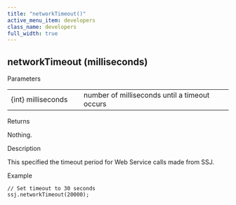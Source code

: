 ```yaml
---
title: "networkTimeout()"
active_menu_item: developers
class_name: developers
full_width: true
---
```



## networkTimeout (milliseconds)

Parameters

<table>
<tr>
<td width="186">
{int} milliseconds

</td>
<td width="11">
</td>
<td width="683">
number of milliseconds until a timeout occurs

</td>
</tr>
</table>

Returns

Nothing.

Description

This specified the timeout period for Web Service calls made from SSJ.

Example

    // Set timeout to 30 seconds
    ssj.networkTimeout(20000);
   

